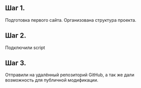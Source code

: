 ## Шаг 1.
Подготовка первого сайта. Организована структура проекта.

## Шаг 2.
Подключили script

## Шаг 3.
Отправили на удалённый репозиторий GitHub, а так же дали возможность для публичной модификации.